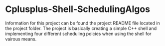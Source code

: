 # Cplusplus-Shell-SchedulingAlgos

Information for this project can be found the project README file located in the project folder.  The project is basically creating a simple C++ shell and implementing four different scheduling polcies when using the shell for vairous means.
